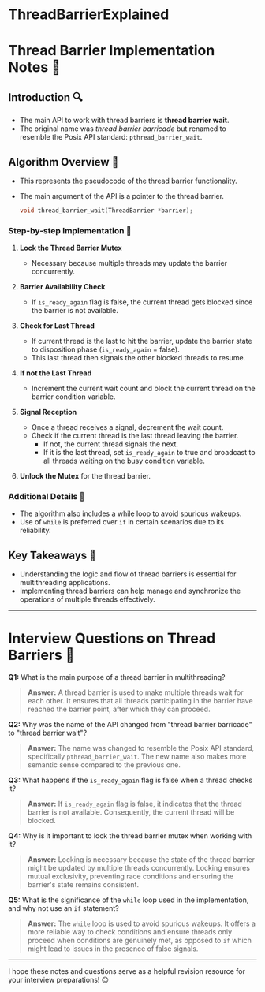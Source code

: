 # ThreadBarrierExplained



# Thread Barrier Implementation Notes 📖

## Introduction 🔍
- The main API to work with thread barriers is **thread barrier wait**.
- The original name was *thread barrier barricade* but renamed to resemble the Posix API standard: `pthread_barrier_wait`.

## Algorithm Overview 🔧
- This represents the pseudocode of the thread barrier functionality.
- The main argument of the API is a pointer to the thread barrier.
  
  ```c
  void thread_barrier_wait(ThreadBarrier *barrier);
  ```

### Step-by-step Implementation 👣
1. **Lock the Thread Barrier Mutex** 
   - Necessary because multiple threads may update the barrier concurrently.
  
2. **Barrier Availability Check** 
   - If `is_ready_again` flag is false, the current thread gets blocked since the barrier is not available.
  
3. **Check for Last Thread**
   - If current thread is the last to hit the barrier, update the barrier state to disposition phase (`is_ready_again` = false).
   - This last thread then signals the other blocked threads to resume.
  
4. **If not the Last Thread**
   - Increment the current wait count and block the current thread on the barrier condition variable.
  
5. **Signal Reception**
   - Once a thread receives a signal, decrement the wait count.
   - Check if the current thread is the last thread leaving the barrier.
     - If not, the current thread signals the next.
     - If it is the last thread, set `is_ready_again` to true and broadcast to all threads waiting on the busy condition variable.
     
6. **Unlock the Mutex** for the thread barrier.

### Additional Details 📌
- The algorithm also includes a while loop to avoid spurious wakeups.
- Use of `while` is preferred over `if` in certain scenarios due to its reliability.
  
## Key Takeaways 🎯
- Understanding the logic and flow of thread barriers is essential for multithreading applications.
- Implementing thread barriers can help manage and synchronize the operations of multiple threads effectively.

---

# Interview Questions on Thread Barriers 🤔

**Q1:** What is the main purpose of a thread barrier in multithreading? 
> **Answer:** A thread barrier is used to make multiple threads wait for each other. It ensures that all threads participating in the barrier have reached the barrier point, after which they can proceed.

**Q2:** Why was the name of the API changed from "thread barrier barricade" to "thread barrier wait"?
> **Answer:** The name was changed to resemble the Posix API standard, specifically `pthread_barrier_wait`. The new name also makes more semantic sense compared to the previous one.

**Q3:** What happens if the `is_ready_again` flag is false when a thread checks it?
> **Answer:** If `is_ready_again` flag is false, it indicates that the thread barrier is not available. Consequently, the current thread will be blocked.

**Q4:** Why is it important to lock the thread barrier mutex when working with it?
> **Answer:** Locking is necessary because the state of the thread barrier might be updated by multiple threads concurrently. Locking ensures mutual exclusivity, preventing race conditions and ensuring the barrier's state remains consistent.

**Q5:** What is the significance of the `while` loop used in the implementation, and why not use an `if` statement?
> **Answer:** The `while` loop is used to avoid spurious wakeups. It offers a more reliable way to check conditions and ensure threads only proceed when conditions are genuinely met, as opposed to `if` which might lead to issues in the presence of false signals.

---

I hope these notes and questions serve as a helpful revision resource for your interview preparations! 😊
